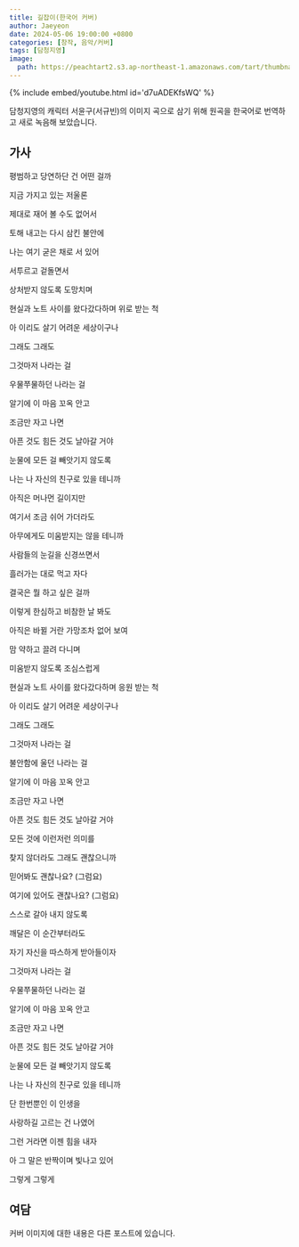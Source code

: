 ```yaml
---
title: 길잡이(한국어 커버)
author: Jaeyeon
date: 2024-05-06 19:00:00 +0800
categories: [창작, 음악/커버]
tags: [담청지영]
image:
  path: https://peachtart2.s3.ap-northeast-1.amazonaws.com/tart/thumbnail-b6c7f037-3050-48e5-a05c-a17eda9f7727.webp
---
```


{% include embed/youtube.html id='d7uADEKfsWQ' %}

담청지영의 캐릭터 서윤구(서규빈)의 이미지 곡으로 삼기 위해 원곡을 한국어로 번역하고 새로 녹음해 보았습니다.

## 가사

평범하고 당연하단 건 어떤 걸까

지금 가지고 있는 저울론

제대로 재어 볼 수도 없어서

토해 내고는 다시 삼킨 불안에

나는 여기 굳은 채로 서 있어

서투르고 겉돌면서

상처받지 않도록 도망치며

현실과 노트 사이를 왔다갔다하며 위로 받는 척

아 이리도 살기 어려운 세상이구나

그래도 그래도

그것마저 나라는 걸

우물쭈물하던 나라는 걸

알기에 이 마음 꼬옥 안고

조금만 자고 나면

아픈 것도 힘든 것도 날아갈 거야

눈물에 모든 걸 빼앗기지 않도록

나는 나 자신의 친구로 있을 테니까

아직은 머나먼 길이지만

여기서 조금 쉬어 가더라도

아무에게도 미움받지는 않을 테니까

사람들의 눈길을 신경쓰면서

흘러가는 대로 먹고 자다

결국은 뭘 하고 싶은 걸까

이렇게 한심하고 비참한 날 봐도

아직은 바뀔 거란 가망조차 없어 보여

맘 약하고 끌려 다니며

미움받지 않도록 조심스럽게

현실과 노트 사이를 왔다갔다하며 응원 받는 척

아 이리도 살기 어려운 세상이구나

그래도 그래도

그것마저 나라는 걸

불안함에 울던 나라는 걸

알기에 이 마음 꼬옥 안고

조금만 자고 나면

아픈 것도 힘든 것도 날아갈 거야

모든 것에 이런저런 의미를

찾지 않더라도 그래도 괜찮으니까

믿어봐도 괜찮나요? (그럼요)

여기에 있어도 괜찮나요? (그럼요)

스스로 갈아 내지 않도록

깨달은 이 순간부터라도

자기 자신을 따스하게 받아들이자

그것마저 나라는 걸

우물쭈물하던 나라는 걸

알기에 이 마음 꼬옥 안고

조금만 자고 나면

아픈 것도 힘든 것도 날아갈 거야

눈물에 모든 걸 빼앗기지 않도록

나는 나 자신의 친구로 있을 테니까

단 한번뿐인 이 인생을

사랑하길 고르는 건 나였어

그런 거라면 이젠 힘을 내자

아 그 말은 반짝이며 빛나고 있어

그렇게 그렇게

## 여담

커버 이미지에 대한 내용은 다른 포스트에 있습니다.